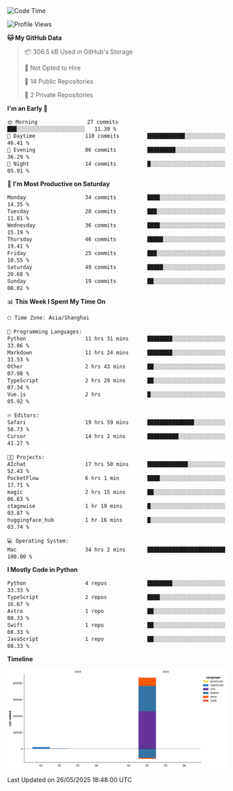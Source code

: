 <!--
**PascalDai/PascalDai** is a ✨ _special_ ✨ repository because its `README.md` (this file) appears on your GitHub profile.

Here are some ideas to get you started:

- 🔭 I’m currently working on ...
- 🌱 I’m currently learning ...
- 👯 I’m looking to collaborate on ...
- 🤔 I’m looking for help with ...
- 💬 Ask me about ...
- 📫 How to reach me: ...
- 😄 Pronouns: ...
- ⚡ Fun fact: ...
-->

<!--START_SECTION:waka-->
![Code Time](http://img.shields.io/badge/Code%20Time-1%2C141%20hrs%2033%20mins-blue)

![Profile Views](http://img.shields.io/badge/Profile%20Views-0-blue)

**🐱 My GitHub Data** 

> 📦 306.5 kB Used in GitHub's Storage 
 > 
> 🚫 Not Opted to Hire
 > 
> 📜 14 Public Repositories 
 > 
> 🔑 2 Private Repositories 
 > 
**I'm an Early 🐤** 

```text
🌞 Morning                27 commits          ███░░░░░░░░░░░░░░░░░░░░░░   11.39 % 
🌆 Daytime                110 commits         ████████████░░░░░░░░░░░░░   46.41 % 
🌃 Evening                86 commits          █████████░░░░░░░░░░░░░░░░   36.29 % 
🌙 Night                  14 commits          █░░░░░░░░░░░░░░░░░░░░░░░░   05.91 % 
```
📅 **I'm Most Productive on Saturday** 

```text
Monday                   34 commits          ████░░░░░░░░░░░░░░░░░░░░░   14.35 % 
Tuesday                  28 commits          ███░░░░░░░░░░░░░░░░░░░░░░   11.81 % 
Wednesday                36 commits          ████░░░░░░░░░░░░░░░░░░░░░   15.19 % 
Thursday                 46 commits          █████░░░░░░░░░░░░░░░░░░░░   19.41 % 
Friday                   25 commits          ███░░░░░░░░░░░░░░░░░░░░░░   10.55 % 
Saturday                 49 commits          █████░░░░░░░░░░░░░░░░░░░░   20.68 % 
Sunday                   19 commits          ██░░░░░░░░░░░░░░░░░░░░░░░   08.02 % 
```


📊 **This Week I Spent My Time On** 

```text
🕑︎ Time Zone: Asia/Shanghai

💬 Programming Languages: 
Python                   11 hrs 31 mins      ████████░░░░░░░░░░░░░░░░░   33.86 % 
Markdown                 11 hrs 24 mins      ████████░░░░░░░░░░░░░░░░░   33.53 % 
Other                    2 hrs 43 mins       ██░░░░░░░░░░░░░░░░░░░░░░░   07.98 % 
TypeScript               2 hrs 29 mins       ██░░░░░░░░░░░░░░░░░░░░░░░   07.34 % 
Vue.js                   2 hrs               █░░░░░░░░░░░░░░░░░░░░░░░░   05.92 % 

🔥 Editors: 
Safari                   19 hrs 59 mins      ███████████████░░░░░░░░░░   58.73 % 
Cursor                   14 hrs 2 mins       ██████████░░░░░░░░░░░░░░░   41.27 % 

🐱‍💻 Projects: 
AIchat                   17 hrs 50 mins      █████████████░░░░░░░░░░░░   52.43 % 
PocketFlow               6 hrs 1 min         ████░░░░░░░░░░░░░░░░░░░░░   17.71 % 
magic                    2 hrs 15 mins       ██░░░░░░░░░░░░░░░░░░░░░░░   06.63 % 
stagewise                1 hr 19 mins        █░░░░░░░░░░░░░░░░░░░░░░░░   03.87 % 
huggingface_hub          1 hr 16 mins        █░░░░░░░░░░░░░░░░░░░░░░░░   03.74 % 

💻 Operating System: 
Mac                      34 hrs 2 mins       █████████████████████████   100.00 % 
```

**I Mostly Code in Python** 

```text
Python                   4 repos             ████████░░░░░░░░░░░░░░░░░   33.33 % 
TypeScript               2 repos             ████░░░░░░░░░░░░░░░░░░░░░   16.67 % 
Astro                    1 repo              ██░░░░░░░░░░░░░░░░░░░░░░░   08.33 % 
Swift                    1 repo              ██░░░░░░░░░░░░░░░░░░░░░░░   08.33 % 
JavaScript               1 repo              ██░░░░░░░░░░░░░░░░░░░░░░░   08.33 % 
```



**Timeline**

![Lines of Code chart](https://raw.githubusercontent.com/PascalDai/PascalDai/main/assets/bar_graph.png)


 Last Updated on 26/05/2025 18:48:00 UTC
<!--END_SECTION:waka-->
